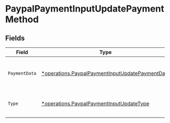# PaypalPaymentInputUpdatePaymentMethod


## Fields

| Field                                                                                                                    | Type                                                                                                                     | Required                                                                                                                 | Description                                                                                                              | Example                                                                                                                  |
| ------------------------------------------------------------------------------------------------------------------------ | ------------------------------------------------------------------------------------------------------------------------ | ------------------------------------------------------------------------------------------------------------------------ | ------------------------------------------------------------------------------------------------------------------------ | ------------------------------------------------------------------------------------------------------------------------ |
| `PaymentData`                                                                                                            | [*operations.PaypalPaymentInputUpdatePaymentData](../../../pkg/models/operations/paypalpaymentinputupdatepaymentdata.md) | :heavy_minus_sign:                                                                                                       | Initialize payment for a new PayPal order.                                                                               |                                                                                                                          |
| `Type`                                                                                                                   | [*operations.PaypalPaymentInputUpdateType](../../../pkg/models/operations/paypalpaymentinputupdatetype.md)               | :heavy_minus_sign:                                                                                                       | The type of the payment attempt                                                                                          | paypal                                                                                                                   |